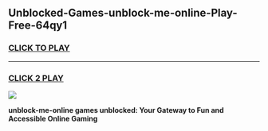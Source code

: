 
## Unblocked-Games-unblock-me-online-Play-Free-64qy1
<h3>
<a href="https://premium76.site?title=unblock-me-online&ref=10A">CLICK TO PLAY</a></h3>
<hr>

<h3>
<a href="https://premium76.site?title=unblock-me-online&ref=10A">CLICK 2 PLAY</a>
  
</h3>

<a href="https://premium76.site?title=unblock-me-online&ref=10A"><img src="https://clearcache.store/games.png"></a>


**unblock-me-online games unblocked: Your Gateway to Fun and Accessible Online Gaming**
